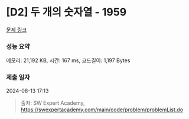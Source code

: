 # [D2] 두 개의 숫자열 - 1959 

[문제 링크](https://swexpertacademy.com/main/code/problem/problemDetail.do?contestProbId=AV5PpoFaAS4DFAUq) 

### 성능 요약

메모리: 21,192 KB, 시간: 167 ms, 코드길이: 1,197 Bytes

### 제출 일자

2024-08-13 17:13



> 출처: SW Expert Academy, https://swexpertacademy.com/main/code/problem/problemList.do